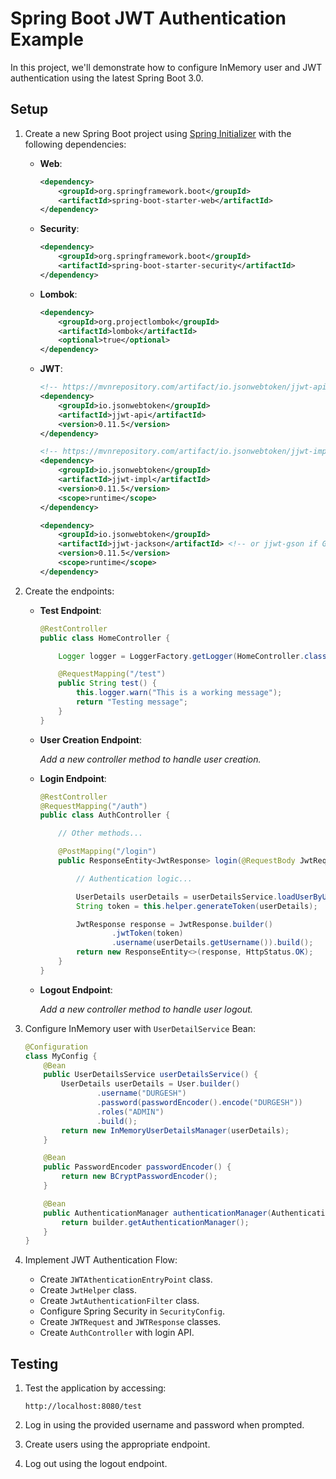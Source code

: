 # Spring Boot JWT Authentication Example

In this project, we'll demonstrate how to configure InMemory user and JWT authentication using the latest Spring Boot 3.0.

## Setup

1. Create a new Spring Boot project using [Spring Initializer](https://start.spring.io/) with the following dependencies:

    - **Web**:
        ```xml
        <dependency>
            <groupId>org.springframework.boot</groupId>
            <artifactId>spring-boot-starter-web</artifactId>
        </dependency>
        ```
    
    - **Security**:
        ```xml
        <dependency>
            <groupId>org.springframework.boot</groupId>
            <artifactId>spring-boot-starter-security</artifactId>
        </dependency>
        ```
    
    - **Lombok**:
        ```xml
        <dependency>
            <groupId>org.projectlombok</groupId>
            <artifactId>lombok</artifactId>
            <optional>true</optional>
        </dependency>
        ```
    
    - **JWT**:
        ```xml
        <!-- https://mvnrepository.com/artifact/io.jsonwebtoken/jjwt-api -->
        <dependency>
            <groupId>io.jsonwebtoken</groupId>
            <artifactId>jjwt-api</artifactId>
            <version>0.11.5</version>
        </dependency>

        <!-- https://mvnrepository.com/artifact/io.jsonwebtoken/jjwt-impl -->
        <dependency>
            <groupId>io.jsonwebtoken</groupId>
            <artifactId>jjwt-impl</artifactId>
            <version>0.11.5</version>
            <scope>runtime</scope>
        </dependency>

        <dependency>
            <groupId>io.jsonwebtoken</groupId>
            <artifactId>jjwt-jackson</artifactId> <!-- or jjwt-gson if Gson is preferred -->
            <version>0.11.5</version>
            <scope>runtime</scope>
        </dependency>
        ```

2. Create the endpoints:

    - **Test Endpoint**:
    
        ```java
        @RestController
        public class HomeController {

            Logger logger = LoggerFactory.getLogger(HomeController.class);

            @RequestMapping("/test")
            public String test() {
                this.logger.warn("This is a working message");
                return "Testing message";
            }
        }
        ```
    
    - **User Creation Endpoint**:
    
        *Add a new controller method to handle user creation.*
        
    - **Login Endpoint**:
    
        ```java
        @RestController
        @RequestMapping("/auth")
        public class AuthController {

            // Other methods...

            @PostMapping("/login")
            public ResponseEntity<JwtResponse> login(@RequestBody JwtRequest request) {

                // Authentication logic...

                UserDetails userDetails = userDetailsService.loadUserByUsername(request.getEmail());
                String token = this.helper.generateToken(userDetails);

                JwtResponse response = JwtResponse.builder()
                        .jwtToken(token)
                        .username(userDetails.getUsername()).build();
                return new ResponseEntity<>(response, HttpStatus.OK);
            }
        }
        ```
    
    - **Logout Endpoint**:
    
        *Add a new controller method to handle user logout.*

3. Configure InMemory user with `UserDetailService` Bean:

    ```java
    @Configuration
    class MyConfig {
        @Bean
        public UserDetailsService userDetailsService() {
            UserDetails userDetails = User.builder()
                    .username("DURGESH")
                    .password(passwordEncoder().encode("DURGESH"))
                    .roles("ADMIN")
                    .build();
            return new InMemoryUserDetailsManager(userDetails);
        }

        @Bean
        public PasswordEncoder passwordEncoder() {
            return new BCryptPasswordEncoder();
        }

        @Bean
        public AuthenticationManager authenticationManager(AuthenticationConfiguration builder) throws Exception {
            return builder.getAuthenticationManager();
        }
    }
    ```

4. Implement JWT Authentication Flow:

    - Create `JWTAthenticationEntryPoint` class.
    - Create `JwtHelper` class.
    - Create `JwtAuthenticationFilter` class.
    - Configure Spring Security in `SecurityConfig`.
    - Create `JWTRequest` and `JWTResponse` classes.
    - Create `AuthController` with login API.

## Testing

1. Test the application by accessing:

    ```
    http://localhost:8080/test
    ```

2. Log in using the provided username and password when prompted.

3. Create users using the appropriate endpoint.

4. Log out using the logout endpoint.

